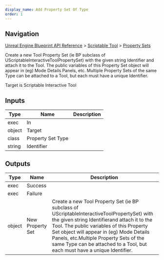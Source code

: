 ```yaml
---
display_name: Add Property Set Of Type
order: 1
---
```

## Navigation

[Unreal Engine Blueprint API Reference](https://dev.epicgames.com/documentation/en-us/unreal-engine/BlueprintAPI) > [Scriptable Tool](https://dev.epicgames.com/documentation/en-us/unreal-engine/BlueprintAPI/ScriptableTool) > [Property Sets](https://dev.epicgames.com/documentation/en-us/unreal-engine/BlueprintAPI/ScriptableTool/PropertySets)

Create a new Tool Property Set (ie BP subclass of UScriptableInteractiveToolPropertySet) with the given string Identifier
and attach it to the Tool. The public variables of this Property Set object will appear in (eg) Mode Details Panels, etc.
Multiple Property Sets of the same Type can be attached to a Tool, but each must have a unique Identifier.

Target is Scriptable Interactive Tool

## Inputs

| Type | Name | Description |
| --- | --- | --- |
| exec | In |  |
| object | Target |  |
| class | Property Set Type |  |
| string | Identifier |  |

## Outputs

| Type | Name | Description |
| --- | --- | --- |
| exec | Success |  |
| exec | Failure |  |
| object | New Property Set | Create a new Tool Property Set (ie BP subclass of UScriptableInteractiveToolPropertySet) with the given string Identifierand attach it to the Tool. The public variables of this Property Set object will appear in (eg) Mode Details Panels, etc.Multiple Property Sets of the same Type can be attached to a Tool, but each must have a unique Identifier. |
